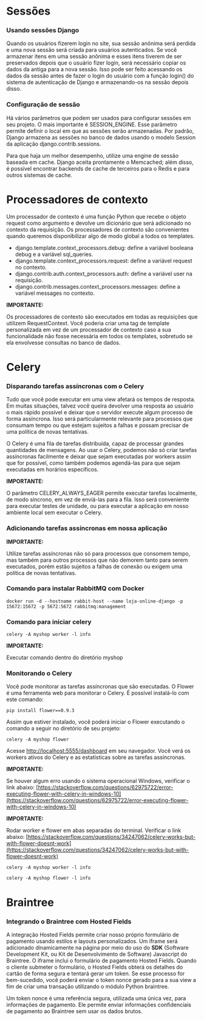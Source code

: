 # Sessões

### Usando sessões Django

Quando os usuários fizerem login no site, sua sessão anônima será perdida e uma nova sessão
será criada para usuários autenticados. Se você armazenar itens em uma sessão anônima
e esses itens tiverem de ser preservados depois que o usuário fizer login, será necessário
copiar os dados da antiga para a nova sessão. Isso pode ser feito acessando os dados da
sessão antes de fazer o login do usuário com a função login() do sistema de autenticação
de Django e armazenando-os na sessão depois disso.

### Configuração de sessão

Há vários parâmetros que podem ser usados para configurar sessões em seu projeto. O mais
importante é SESSION_ENGINE. Esse parâmetro permite definir o local em que as sessões
serão armazenadas. Por padrão, Django armazena as sessões no banco de dados usando
o modelo Session da aplicação django.contrib.sessions.

Para que haja um melhor desempenho, utilize uma engine de sessão baseada em cache.
Django aceita prontamente o Memcached; além disso, é possível encontrar backends de cache
de terceiros para o Redis e para outros sistemas de cache.

# Processadores de contexto

Um processador de contexto é uma função Python que recebe o objeto request como argumento
e devolve um dicionário que será adicionado no contexto da requisição. Os processadores
de contexto são convenientes quando queremos disponibilizar algo de modo global a todos os templates.

- django.template.context_processors.debug: define a variável booleana debug e a variável sql_queries.
- django.template.context_processors.request: define a variável request no contexto.
- django.contrib.auth.context_processors.auth: define a variável user na requisição.
- django.contrib.messages.context_processors.messages: define a variável messages no contexto.

**IMPORTANTE:**

Os processadores de contexto são executados em todas as requisições que utilizem RequestContext.
Você poderia criar uma tag de template personalizada em vez de um processador de contexto caso a
sua funcionalidade não fosse necessária em todos os templates, sobretudo se ela envolvesse consultas no banco de dados.

# Celery

### Disparando tarefas assíncronas com o Celery

Tudo que você pode executar em uma view afetará os tempos de resposta. Em muitas situações, talvez
você queira devolver uma resposta ao usuário o mais rápido possível e deixar que o servidor execute
algum processo de forma assíncrona. Isso será particularmente relevante para processos que consumam
tempo ou que estejam sujeitos a falhas e possam precisar de uma política de novas tentativas.

O Celery é uma fila de tarefas distribuída, capaz de processar grandes quantidades de mensagens.
Ao usar o Celery, podemos não só criar tarefas assíncronas facilmente e deixar que sejam executadas
por workers assim que for possível, como também podemos agendá-las para que sejam executadas em
horários específicos.

**IMPORTANTE:**

O parâmetro CELERY_ALWAYS_EAGER permite executar tarefas localmente, de modo síncrono, em vez de
enviá-las para a fila. Isso será conveniente para executar testes de unidade, ou para executar
a aplicação em nosso ambiente local sem executar o Celery.

### Adicionando tarefas assíncronas em nossa aplicação

**IMPORTANTE:**

Utilize tarefas assíncronas não só para processos que consomem tempo, mas também para outros processos
que não demorem tanto para serem executados, porém estão sujeitos a falhas de conexão ou exigem
uma política de novas tentativas.

### Comando para instalar RabbitMQ com Docker

```
docker run -d --hostname rabbit-host --name loja-online-django -p 15672:15672 -p 5672:5672 rabbitmq:management
```

### Comando para iniciar celery

```
celery -A myshop worker -l info
```

**IMPORTANTE:**

Executar comando dentro do diretório myshop

### Monitorando o Celery

Você pode monitorar as tarefas assíncronas que são executadas. O Flower é uma ferramenta
web para monitorar o Celery. É possível instalá-lo com este comando:

```
pip install flower==0.9.3
```

Assim que estiver instalado, você poderá iniciar o Flower executando o comando a seguir
no diretório de seu projeto:

```
celery -A myshop flower
```

Acesse [http://localhost:5555/dashboard](http://localhost:5555/dashboard) em seu navegador. Você verá os workers ativos
do Celery e as estatísticas sobre as tarefas assíncronas.

**IMPORTANTE:**

Se houver algum erro usando o sistema operacional Windows, verificar o link abaixo:
[https://stackoverflow.com/questions/62975722/error-executing-flower-with-celery-in-windows-10](https://stackoverflow.com/questions/62975722/error-executing-flower-with-celery-in-windows-10)


**IMPORTANTE:**

Rodar worker e flower em abas separadas do terminal. Verificar o link abaixo:
[https://stackoverflow.com/questions/34247062/celery-works-but-with-flower-doesnt-work](https://stackoverflow.com/questions/34247062/celery-works-but-with-flower-doesnt-work)

```
celery -A myshop worker -l info
```

```
celery -A myshop flower -l info
```

# Braintree

### Integrando o Braintree com Hosted Fields

A integração Hosted Fields permite criar nosso próprio formulário de pagamento
usando estilos e layouts personalizados. Um iframe será adicionado dinamicamente
na página por meio do uso do **SDK** (Software Development Kit, ou Kit de Desenvolvimento de Software)
Javascript do Braintree. O iframe inclui o formulário de pagamento Hosted Fields. Quando o cliente
submeter o formulário, o Hosted Fields obterá os detalhes do cartão de forma segura
e tentará gerar um token. Se esse processo for bem-sucedido, você poderá enviar o
token nonce gerado para a sua view a fim de criar uma transação utilizando o módulo
Python braintree.

Um token nonce é uma referência segura, utilizada uma única vez, para informações
de pagamento. Ele permite enviar informações confidenciais de pagamento ao
Braintree sem usar os dados brutos.